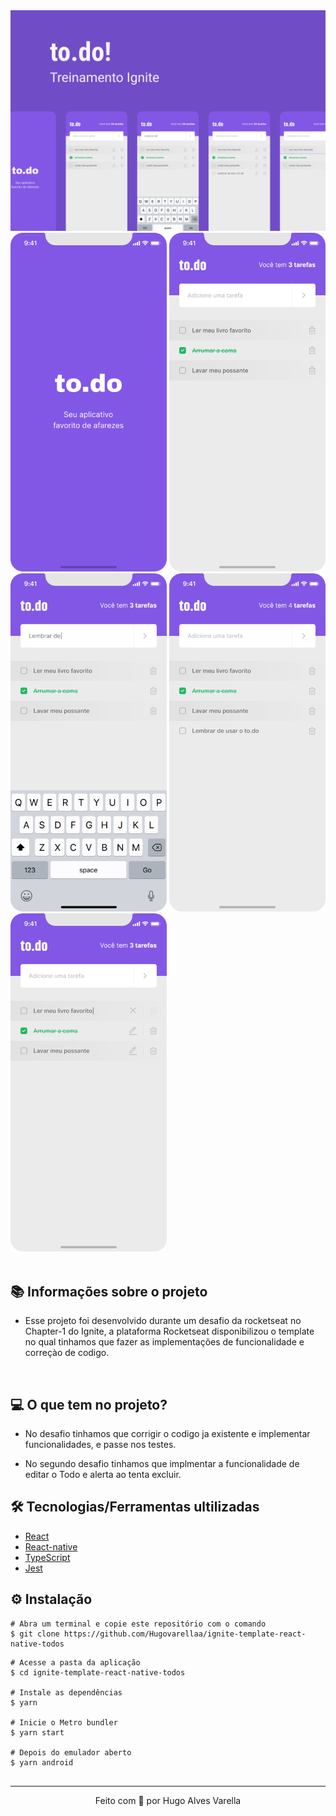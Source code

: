
<div>
  <img src="./src/assets/images/capa.png">
</div>

<div>
  <img src="./src/assets/images/splash.png" width="250px">
  <img src="./src/assets/images/home.png" width="250px">
  <img src="./src/assets/images/digitando.png" width="250px">
  <img src="./src/assets/images/adicionado.png" width="250px">
  <img src="./src/assets/images/editar.png" width="250px">
</div>

<br/>

## 📚 Informações sobre o projeto

- Esse projeto foi desenvolvido durante um desafio da rocketseat no Chapter-1 do Ignite, a plataforma Rocketseat disponibilizou o template no qual tinhamos que fazer as implementações de funcionalidade e correçào de codigo.

&nbsp;


## 💻 O que tem no projeto?

- No desafio tinhamos que corrigir o codigo ja existente e implementar funcionalidades, e passe nos testes.

- No segundo desafio tinhamos que implmentar a funcionalidade de editar o Todo e alerta ao tenta excluir.


## 🛠️ Tecnologias/Ferramentas ultilizadas

- [React](https://pt-br.reactjs.org/E)
- [React-native](https://vitejs.dev/)
- [TypeScript](https://www.typescriptlang.org/)
- [Jest](https://testing-library.com/docs/)

## ⚙️ Instalação

```
# Abra um terminal e copie este repositório com o comando
$ git clone https://github.com/Hugovarellaa/ignite-template-react-native-todos
```

```
# Acesse a pasta da aplicação
$ cd ignite-template-react-native-todos

# Instale as dependências
$ yarn

# Inicie o Metro bundler
$ yarn start 

# Depois do emulador aberto
$ yarn android 


```

---

<p align="center">Feito com 💙 por Hugo Alves Varella</p>